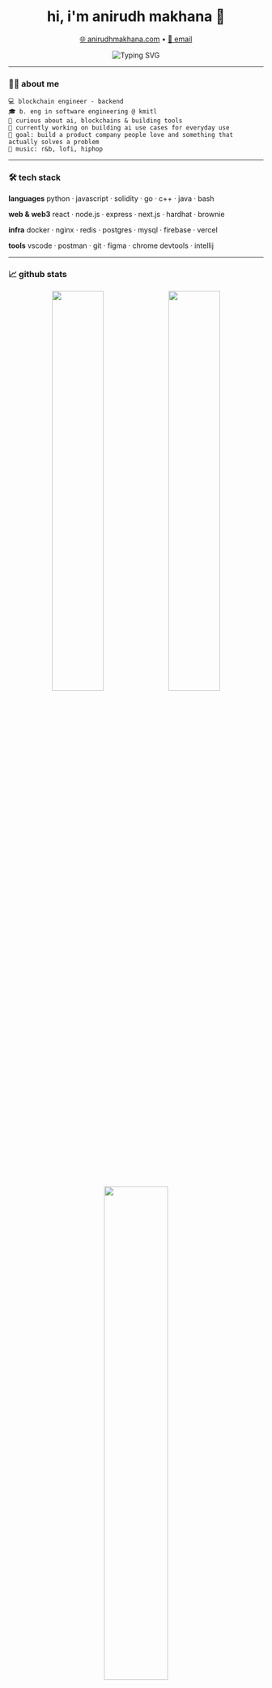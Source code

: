 <h1 align="center">hi, i'm anirudh makhana 👋</h1>
<p align="center">
  <a href="https://anirudhmakhana.com" target="_blank">🌐 anirudhmakhana.com</a> •
  <a href="mailto:makhana.anirudh@gmail.com">📧 email</a>
</p>

<p align="center">
  <img src="https://readme-typing-svg.herokuapp.com?font=Inter&pause=1000&center=true&vCenter=true&width=420&lines=Learning+AI+%26+Web3;Building,+Breaking,+Rebuilding+Stuff;Shipping+Features+%3E+Sleeping;Cursor+is+my+cofounder+%F0%9F%98%8E" alt="Typing SVG" />
</p>

---

### 👨‍💻 about me

```text
💻 blockchain engineer - backend
🎓 b. eng in software engineering @ kmitl  
🧠 curious about ai, blockchains & building tools  
🚀 currently working on building ai use cases for everyday use  
🎯 goal: build a product company people love and something that actually solves a problem
🎵 music: r&b, lofi, hiphop
````

---

### 🛠 tech stack

**languages**
python · javascript · solidity · go · c++ · java · bash

**web & web3**
react · node.js · express · next.js · hardhat · brownie

**infra**
docker · nginx · redis · postgres · mysql · firebase · vercel

**tools**
vscode · postman · git · figma · chrome devtools · intellij

---

### 📈 github stats

<p align="center">
  <img src="https://github-readme-stats.vercel.app/api?username=anirudhmakhana&show_icons=true&theme=algolia" width="45%" />
  <img src="https://github-readme-streak-stats.herokuapp.com/?user=anirudhmakhana&theme=algolia" width="45%" />
</p>

<p align="center">
  <img src="https://github-readme-stats.vercel.app/api/top-langs/?username=anirudhmakhana&langs_count=6&theme=algolia&layout=compact" width="50%" />
</p>

<p align="center">
  <img src="https://github-profile-trophy.vercel.app/?username=anirudhmakhana&theme=algolia&margin-w=8&no-frame=true" width="80%" />
</p>



---

### 🤝 let's connect

got an idea or looking to collaborate?
reach out via [email](mailto:makhana.anirudh@gmail.com) or [anirudhmakhana.com](https://anirudhmakhana.com)

---

> “i think it’s very important to have a feedback loop...” – elon musk
